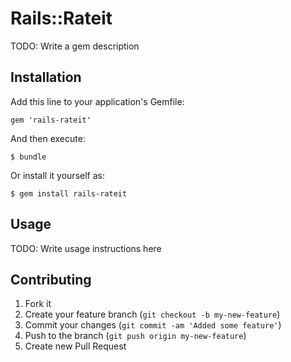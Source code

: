 # Rails::Rateit

TODO: Write a gem description

## Installation

Add this line to your application's Gemfile:

    gem 'rails-rateit'

And then execute:

    $ bundle

Or install it yourself as:

    $ gem install rails-rateit

## Usage

TODO: Write usage instructions here

## Contributing

1. Fork it
2. Create your feature branch (`git checkout -b my-new-feature`)
3. Commit your changes (`git commit -am 'Added some feature'`)
4. Push to the branch (`git push origin my-new-feature`)
5. Create new Pull Request
